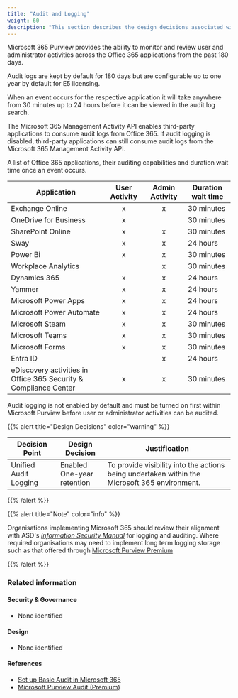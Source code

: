 ```yaml
---
title: "Audit and Logging"
weight: 60
description: "This section describes the design decisions associated with Audit and Logging Microsoft 365 security features for system(s) built using ASD's Blueprint for Secure Cloud."
---
```


Microsoft 365 Purview provides the ability to monitor and review user and administrator activities across the Office 365 applications from the past 180 days.

Audit logs are kept by default for 180 days but are configurable up to one year by default for E5 licensing.

When an event occurs for the respective application it will take anywhere from 30 minutes up to 24 hours before it can be viewed in the audit log search.

The Microsoft 365 Management Activity API enables third-party applications to consume audit logs from Office 365. If audit logging is disabled, third-party applications can still consume audit logs from the Microsoft 365 Management Activity API.

A list of Office 365 applications, their auditing capabilities and duration wait time once an event occurs.

| Application                                                      | User Activity | Admin Activity | Duration wait time |
|------------------------------------------------------------------|:-------------:|:--------------:|--------------------|
| Exchange Online                                                  | x             | x              | 30 minutes         |
| OneDrive for Business                                            | x             |                | 30 minutes         |
| SharePoint Online                                                | x             | x              | 30 minutes         |
| Sway                                                             | x             | x              | 24 hours           |
| Power Bi                                                         | x             | x              | 30 minutes         |
| Workplace Analytics                                              |               | x              | 30 minutes         |
| Dynamics 365                                                     | x             | x              | 24 hours           |
| Yammer                                                           | x             | x              | 24 hours           |
| Microsoft Power Apps                                             | x             | x              | 24 hours           |
| Microsoft Power Automate                                         | x             | x              | 24 hours           |
| Microsoft Steam                                                  | x             | x              | 30 minutes         |
| Microsoft Teams                                                  | x             | x              | 30 minutes         |
| Microsoft Forms                                                  | x             | x              | 30 minutes         |
| Entra ID                                                         |               | x              | 24 hours           |
| eDiscovery activities in Office 365 Security & Compliance Center | x             | x              | 30 minutes         |

Audit logging is not enabled by default and must be turned on first within Microsoft Purview before user or administrator activities can be audited.

{{% alert title="Design Decisions" color="warning" %}}

| Decision Point        | Design Decision               | Justification                                                                                 |
|-----------------------|-------------------------------|-----------------------------------------------------------------------------------------------|
| Unified Audit Logging | Enabled<br>One-year retention | To provide visibility into the actions being undertaken within the Microsoft 365 environment. |

{{% /alert %}}

{{% alert title="Note" color="info" %}}

Organisations implementing Microsoft 365 should review their alignment with ASD's [*Information Security Manual*](https://www.cyber.gov.au/resources-business-and-government/essential-cyber-security/ism) for logging and auditing. Where required organisations may need to implement long term logging storage such as that offered through [Microsoft Purview Premium](https://learn.microsoft.com/purview/audit-premium?view=o365-worldwide#long-term-retention-of-audit-logs) 

{{% /alert %}}

### Related information

#### Security & Governance

* None identified

#### Design

* None identified

#### References

* [Set up Basic Audit in Microsoft 365](https://docs.microsoft.com/microsoft-365/compliance/set-up-basic-audit?view=o365-worldwide)
* [Microsoft Purview Audit (Premium)](https://learn.microsoft.com/purview/audit-premium?view=o365-worldwide)